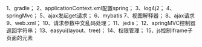1、gradle；
2、applicationContext.xml配置spring；
3、log4j2；
4、springMvc；
5、ajax发起get请求；
6、mybatis
7、视图解释器；
8、ajax请求
9、web.xml；
10、请求参数中文乱码处理；
11、jedis；
12、springMVC控制器返回字符串；
13、easyui(layout、tree)；
14、权限管理；
15、js控制iframe子页面的元素
